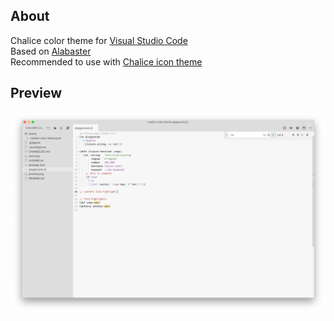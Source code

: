 ## About

Chalice color theme for [Visual Studio Code](http://code.visualstudio.com)\
Based on [Alabaster](https://marketplace.visualstudio.com/items?itemName=tonsky.theme-alabaster)\
Recommended to use with [Chalice icon theme](https://marketplace.visualstudio.com/items?itemName=artlaman.chalice-icon-theme)

## Preview

<img src="https://github.com/artlaman/chalice-color-theme/raw/master/preview.png" title="Chalice preview" />
